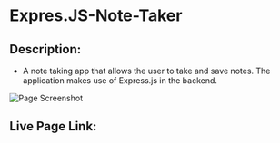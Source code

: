 # Expres.JS-Note-Taker

## Description:
- A note taking app that allows the user to take and save notes.  The application makes use of Express.js in the backend.

![Page Screenshot](./assets/images/note_app_screenshot.png)
## Live Page Link:
